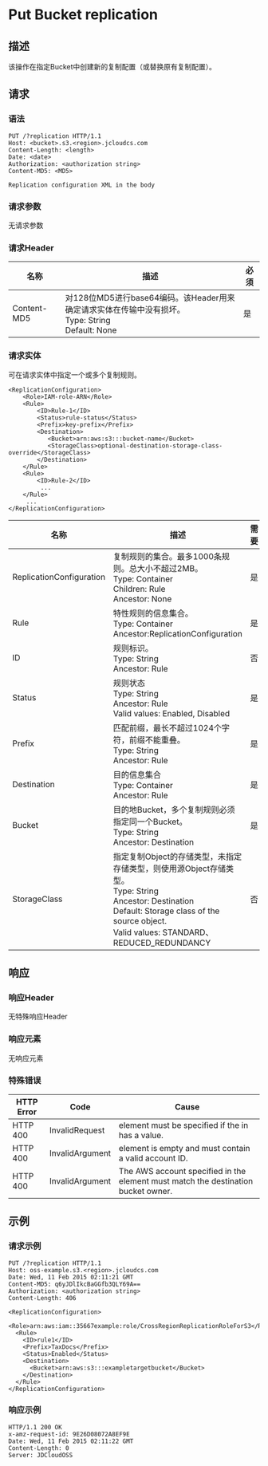 # Put Bucket replication

## 描述
该操作在指定Bucket中创建新的复制配置（或替换原有复制配置）。

## 请求
### 语法
```
PUT /?replication HTTP/1.1
Host: <bucket>.s3.<region>.jcloudcs.com 
Content-Length: <length>
Date: <date>
Authorization: <authorization string> 
Content-MD5: <MD5>

Replication configuration XML in the body
```

### 请求参数
无请求参数
### 请求Header

名称|描述|必须
---|---|---
Content-MD5|对128位MD5进行base64编码。该Header用来确定请求实体在传输中没有损坏。<br>Type: String<br>Default: None|是

### 请求实体
可在请求实体中指定一个或多个复制规则。
```
<ReplicationConfiguration>
    <Role>IAM-role-ARN</Role>
    <Rule>
        <ID>Rule-1</ID>
        <Status>rule-status</Status>
        <Prefix>key-prefix</Prefix>
        <Destination>        
           <Bucket>arn:aws:s3:::bucket-name</Bucket>
           <StorageClass>optional-destination-storage-class-override</StorageClass>     
        </Destination>    
    </Rule>
    <Rule>
        <ID>Rule-2</ID>
         ...
    </Rule>
     ...
</ReplicationConfiguration>
```

名称|描述|需要
---|---|---
ReplicationConfiguration|复制规则的集合。最多1000条规则。总大小不超过2MB。<br>Type: Container<br>Children: Rule<br>Ancestor: None|是
Rule|特性规则的信息集合。<br>Type: Container<br>Ancestor:ReplicationConfiguration|是
ID|规则标识。<br>Type: String<br>Ancestor: Rule|否
Status|规则状态<br>Type: String<br>Ancestor: Rule<br>Valid values: Enabled, Disabled|是
Prefix|匹配前缀，最长不超过1024个字符，前缀不能重叠。<br>Type: String<br>Ancestor: Rule|是
Destination|目的信息集合<br>Type: Container<br>Ancestor: Rule|是
Bucket|目的地Bucket，多个复制规则必须指定同一个Bucket。<br>Type: String<br>Ancestor: Destination|是
StorageClass|指定复制Object的存储类型，未指定存储类型，则使用源Object存储类型。<br>Type: String<br>Ancestor: Destination<br>Default: Storage class of the source object.<br>Valid values: STANDARD、REDUCED_REDUNDANCY|否

## 响应
### 响应Header
无特殊响应Header
### 响应元素
无响应元素
### 特殊错误

HTTP Error|Code|Cause
---|---|---
HTTP 400|InvalidRequest|<Account> element must be specified if the <Owner> in <AccessControlTranslation> has a value.
HTTP 400|InvalidArgument|<Account> element is empty and must contain a valid account ID.
HTTP 400|InvalidArgument|The AWS account specified in the <Account> element must match the destination bucket owner.

## 示例
### 请求示例
```
PUT /?replication HTTP/1.1
Host: oss-example.s3.<region>.jcloudcs.com 
Date: Wed, 11 Feb 2015 02:11:21 GMT
Content-MD5: q6yJDlIkcBaGGfb3QLY69A==
Authorization: <authorization string>
Content-Length: 406

<ReplicationConfiguration>
  <Role>arn:aws:iam::35667example:role/CrossRegionReplicationRoleForS3</Role>
  <Rule>
    <ID>rule1</ID>
    <Prefix>TaxDocs</Prefix>
    <Status>Enabled</Status>
    <Destination>
      <Bucket>arn:aws:s3:::exampletargetbucket</Bucket>
    </Destination>
  </Rule>
</ReplicationConfiguration>
```

### 响应示例
```
HTTP/1.1 200 OK
x-amz-request-id: 9E26D08072A8EF9E
Date: Wed, 11 Feb 2015 02:11:22 GMT
Content-Length: 0
Server: JDCloudOSS
```
